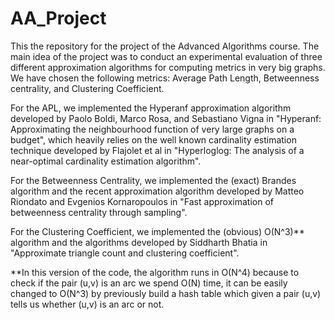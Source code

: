 # AA_Project

This the repository for the project of the Advanced Algorithms course.
The main idea of the project was to conduct an experimental evaluation of three different approximation algorithms for computing metrics in very big graphs. We have chosen the following metrics: Average Path Length, Betweenness centrality, and Clustering Coefficient.

For the APL, we implemented the Hyperanf approximation algorithm developed by Paolo Boldi, Marco Rosa, and Sebastiano Vigna in "Hyperanf: Approximating the neighbourhood function of very large graphs on a budget", which heavily relies on the well known cardinality estimation technique developed by Flajolet et al in "Hyperloglog: The analysis of a near-optimal cardinality estimation algorithm".

For the Betweenness Centrality, we implemented the (exact) Brandes algorithm and the recent approximation algorithm developed by Matteo Riondato and Evgenios Kornaropoulos in "Fast approximation of betweenness centrality through sampling".

For the Clustering Coefficient, we implemented the (obvious) O(N^3)** algorithm and the algorithms developed by Siddharth Bhatia in "Approximate triangle count and clustering coefficient".


**In this version of the code, the algorithm runs in O(N^4) because to check if the pair (u,v) is an arc we spend O(N) time, it can be easily changed to O(N^3) by previously build a hash table which given a pair (u,v) tells us whether (u,v) is an arc or not.
